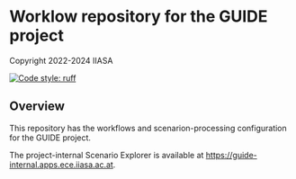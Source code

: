 # Worklow repository for the GUIDE project

Copyright 2022-2024 IIASA

[![Code style: ruff](https://img.shields.io/endpoint?url=https://raw.githubusercontent.com/charliermarsh/ruff/main/assets/badge/v2.json)](https://github.com/astral-sh/ruff)

## Overview

This repository has the workflows and scenarion-processing configuration for the GUIDE project.

The project-internal Scenario Explorer is available at https://guide-internal.apps.ece.iiasa.ac.at.
